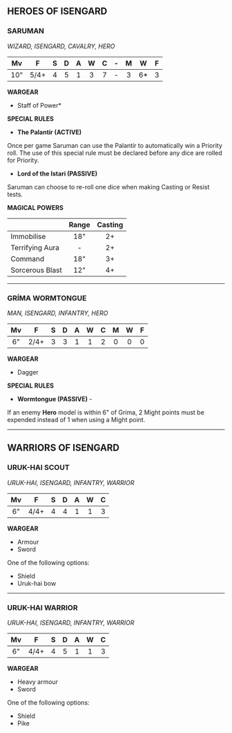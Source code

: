 ## HEROES OF ISENGARD

<div class="unitCard" markdown>

### SARUMAN
*WIZARD, ISENGARD, CAVALRY, HERO*

| Mv  | F  | S | D | A | W | C | -|M | W | F |
|:---:|:--:|:-:|:-:|:-:|:-:|:-:|:-:|:-:|:-:|:-:|
| 10" | 5/4+ | 4 | 5 | 1 | 3 | 7 | -|3 | 6* | 3 |

**WARGEAR**

* Staff of Power*

**SPECIAL RULES**

* **The Palantír (ACTIVE)** 

Once per game Saruman can use the Palantír to automatically win a Priority roll. The use of this special rule must be declared before any dice are rolled for Priority.

* **Lord of the Istari (PASSIVE)** 

Saruman can choose to re-roll one dice when making Casting or Resist tests.

**MAGICAL POWERS**

|  | Range | Casting |
|----------------|:-----:|:-------:|
| Immobilise     | 18"   | 2+      |
| Terrifying Aura| -     | 2+      |
| Command        | 18"   | 3+      |
| Sorcerous Blast| 12"   | 4+      |

</div>

---

<div class="unitCard" markdown>

### GRÍMA WORMTONGUE
*MAN, ISENGARD, INFANTRY, HERO*

| Mv | F  | S | D | A | W | C | M | W | F |
|:--:|:--:|:-:|:-:|:-:|:-:|:-:|:-:|:-:|:-:|
| 6" | 2/4+ | 3 | 3 | 1 | 1 | 2 | 0 | 0 | 0 |

**WARGEAR**

* Dagger

**SPECIAL RULES**

* **Wormtongue (PASSIVE)** - 

If an enemy **Hero** model is within 6" of Gríma, 2 Might points must be expended instead of 1 when using a Might point.

</div>

---

## WARRIORS OF ISENGARD

<div class="unitCard" markdown>

### URUK-HAI SCOUT
*URUK-HAI, ISENGARD, INFANTRY, WARRIOR*

| Mv | F  | S | D | A | W | C |
|:--:|:--:|:-:|:-:|:-:|:-:|:-:|
| 6" | 4/4+ | 4 | 4 | 1 | 1 | 3 |

**WARGEAR**

* Armour
* Sword

One of the following options:

* Shield
* Uruk-hai bow

</div>

---

<div class="unitCard" markdown>

### URUK-HAI WARRIOR
*URUK-HAI, ISENGARD, INFANTRY, WARRIOR*

| Mv | F  | S | D | A | W | C |
|:--:|:--:|:-:|:-:|:-:|:-:|:-:|
| 6" | 4/4+ | 4 | 5 | 1 | 1 | 3 |

**WARGEAR**

* Heavy armour
* Sword

One of the following options:

* Shield
* Pike

</div>

